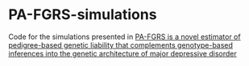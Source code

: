 # PA-FGRS-simulations
Code for the simulations presented in [PA-FGRS is a novel estimator of pedigree-based genetic liability that complements genotype-based inferences into the genetic architecture of major depressive disorder](https://www.medrxiv.org/content/10.1101/2023.06.19.23291606v2)
